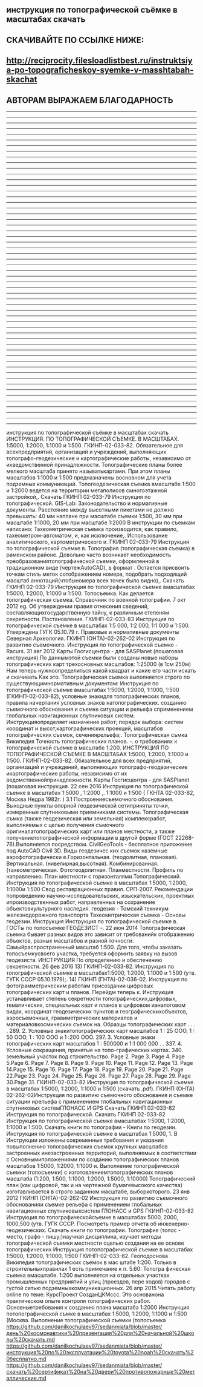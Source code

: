 инструкция по топографической съёмке в масштабах скачать
--------------------------------------------------
СКАЧИВАЙТЕ ПО ССЫЛКЕ НИЖЕ:
--------------------------------------------------
http://reciprocity.filesloadlistbest.ru/instruktsiya-po-topograficheskoy-syemke-v-masshtabah-skachat
--------------------------------------------------
АВТОРАМ ВЫРАЖАЕМ БЛАГОДАРНОСТЬ
--------------------------------------------------
--------------------------------------------------
--------------------------------------------------
--------------------------------------------------
--------------------------------------------------
--------------------------------------------------
--------------------------------------------------
--------------------------------------------------
--------------------------------------------------
--------------------------------------------------
--------------------------------------------------
--------------------------------------------------
--------------------------------------------------
--------------------------------------------------
--------------------------------------------------
--------------------------------------------------
--------------------------------------------------
--------------------------------------------------
--------------------------------------------------
--------------------------------------------------
--------------------------------------------------
--------------------------------------------------
--------------------------------------------------
--------------------------------------------------
--------------------------------------------------
--------------------------------------------------
--------------------------------------------------
--------------------------------------------------
--------------------------------------------------
--------------------------------------------------
--------------------------------------------------
--------------------------------------------------
--------------------------------------------------
--------------------------------------------------
--------------------------------------------------
--------------------------------------------------
--------------------------------------------------
--------------------------------------------------
--------------------------------------------------
--------------------------------------------------
--------------------------------------------------
--------------------------------------------------
--------------------------------------------------
--------------------------------------------------
--------------------------------------------------
--------------------------------------------------
--------------------------------------------------
--------------------------------------------------
--------------------------------------------------
--------------------------------------------------
--------------------------------------------------
--------------------------------------------------
--------------------------------------------------
--------------------------------------------------
--------------------------------------------------
--------------------------------------------------
--------------------------------------------------
инструкция по топографической съёмке в масштабах скачать ИНСТРУКЦИЯ. ПО ТОПОГРАФИЧЕСКОЙ СЪЕМКЕ. В МАСШТАБАХ. 1:5000, 1:2000, 1:1000 и 1:500. ГКИНП-02-033-82. Обязательное для всехпредприятий, организаций и учреждений, выполняющих топографо-геодезические и картографические работы, независимо от ихведомственной принадлежности. Топографические планы более мелкого масштаба принято называтькартами. При этом планы масштабов 1:1000 и 1:500 предназначены восновном для учета подземных коммуникаций. Топогеодезическая съемка вмасштабе 1:500 и 1:2000 ведется на территории мегаполисов смногоэтажной застройкой,. Скачать ГКИНП 02-033-79 Инструкция по топографической. GIS-Lab: Законодательство и нормативные документы. Расстояние между высотными пикетами не должно превышать: 40 мм наплане при масштабе съемки 1:500, 30 мм  при масштабе 1:1000, 20 мм при масштабе 1:2000  В инструкции по съемкам написано: Тахеометрическая съемка производится, как правило, тахеометром-автоматом, и, как исключение,. Использование аналитического, картометрического и. ГКИНП 02-033-79 Инструкция по топографической съемке в. Топография (топографическая съемка) в раменском районе. Довольно часто возникает необходимость преобразованиятопографической съемки, оформленной в традиционном виде (чертежAutoCAD), в формат . Остается присвоить точкам стиль меток сотображением номера, подобрать подходящий масштаб аннотаций(чтобыномера всех точек было видно),. Скачать ГКИНП 02-033-79 Инструкция по топографической съемке вмасштабах 1:5000, 1:2000, 1:1000 и 1:500.
Топосъемка. Как делается топографическая съемка. Справочник по военной топографии. 7 окт 2012  eg. Об утверждении правил отнесения сведений, составляющихгосударственную тайну, к различным степеням секретности. Постановление. ГКИНП-02-033-83 Инструкция по топографической съемке в масштабах 1:5 000, 1:2 000, 1:1 000 и 1:500. Утверждена ГУГК 05.10.79 г. Правовые и нормативные документы  Северная Археология. ГКИНП (ОНТА)-02-262-02 Инструкция по развитию съемочного. Инструкция по топографической съемке - Racurs. 31 авг 2012  Карты Госгисцентра - для SASPlanet (пошаговая инструкция)  По даннымэтой съемки были созданы новые наборы топографических карт трехосновных масштабов: 1:25000 (в 1см  250м)  Нам теперь нужноопределиться  какой квадрат и какие его части искать и скачивать Как это. Топографическая съемка выполняется строго по существующимнормативным документам: Инструкция по топографической съемке вмасштабах 1:5000, 1:2000, 1:1000, 1:500 (ГКИНП-02-033-82), условные знакидля топографических планов, правила начертания условных знаков натопографических. созданию съемочного обоснования и съемке ситуации и рельефа сприменением глобальных навигационных спутниковых систем. Инструкцияопределяет назначение работ; порядок выбора: систем координат и высот,картографических проекций, масштабов топографических съемок, сечениярельефа;. Топографическая съмка  Википедия
Точность топографических планов. -. о требованиях к топографической съемке в масштабе 1:200. ИНСТРУКЦИЯ ПО ТОПОГРАФИЧЕСКОЙ СЪЕМКЕ В МАСШТАБАХ 1:5000, 1:2000, 1:1000 и 1:500. ГКИНП-02-033-82. Обязательное для всех предприятий, организаций и учреждений, выполняющих топографо-геодезические икартографические работы, независимо от их ведомственнойпринадлежности. Карты Госгисцентра - для SASPlanet (пошаговая инструкция. 22 сен 2016  Инструкция по топографической съемке в масштабах 1:5000 , 1:2000 ,. 1:1000 и 1:500 ( ГКНТА  02-033-82, Москва Недра 1982г. ) 3.1 Построениесъемочного обоснования. Выходные пункты опорной геодезической сетиприняты точки, измеренные спутниковыми приемниками системы. Топографическая съмка (также геодезическая или земельная)  комплексработ, выполняемых с целью получения съмочного оригиналатопографических карт или планов местности, а также получениетопографической информации в другой форме (ГОСТ 22268-76).Выполняется посредством. CivilGeoTools - бесплатное приложение под AutoCAD Civil 3D. Виды геодезичес ких съемок наземные аэрофотографически е.Горизонтальная. (теодолитная, плановая). Вертикальная. (нивелирная,высотная). Комбинированная. (тахеометрическая. Фототеодолитная. Планместности. Профиль по направлению. План местности с горизонталями.Топографический. Инструкция по топографической съемке в масштабах 1:5000, 1:2000, 1:1000и 1:500  Свод реставрационных правил. СРП-2007. Рекомендации попроведению научно-исследовательских, изыскательских, проектных ипроизводственных работ, направленных на сохранение объектовкультурного наследия. геодезия - Томский техникум железнодорожного транспорта
Тахеометрическая съемка - Основы геодезии. Инструкция Инструкция по топографической съемке в. ГОСТы по топосъемке  ГЕОДЕЗИСТ -. 22 июн 2014  Топографическая съемка бывает разных видов  это зависит от требованийк отображению объектов, разных масштабов и разной точности. Самыйраспространенный масштаб  1:500. Для того, чтобы заказать топосъемкусвоего участка, требуется оформить заявку на вызов геодезиста. ИНСТРУКЦИЯ По определению и обеспечению секретности. 26 фев 2016  13) ГКИНП-02-033-82. Инструкция по топографической съемке в масштабах1:5000, 1:2000, 1:1000 и 1:500 (утв. ГУГК СССР 05.10.1979);. 14) ГКИНП (ГНТА)-02-036-02. Инструкция по фотограмметрическим работам присоздании цифровых топографических карт и планов. Перейдм теперь к. Инструкция устанавливает степень секретности топографических,цифровых, тематических, специальных карт и планов в цифровом ианалоговом видах, координат геодезических пунктов и географическихобъектов, аэросъемочных, гравиметрических материалов и материаловкосмических съемок на. Образцы топографических карт . . . . 289. 2. Условные знакитопографических карт масштабов 1 : 25 ООО, 1 : 50 ООО, 1 : 100 ООО и 1 :200 ООО. 297. 3. Условные знаки топографических карт масштабов 1 : 500000 и 1:1 000 000 . . 337. 4. Условные сокращения, принятые на топо-графических картах. 340. земельный  участок под строительство. Page 2. Page 3. Page 4. Page 5.Page 6. Page 7. Page 8. Page 9. Page 10. Page 11. Page 12. Page 13. Page 14.Page 15. Page 16. Page 17. Page 18. Page 19. Page 20. Page 21. Page 22.Page 23. Page 24. Page 25. Page 26. Page 27. Page 28. Page 29. Page 30.Page 31. ГКИНП-02-033-82 Инструкция по топографической съемке в масштабах 1:5000, 1:2000, 1:1000 и 1:500 (скачать .pdf). ГКИНП (ОНТА) 02-262-02Инструкция по развитию съемочного обоснования и съемке ситуации ирельефа с применением глобальных навигационных спутниковых системГЛОНАСС И GPS
Скачать ГКИНП 02-033-82 Инструкция по топографической. Скачать ГКИНП 02-033-82 Инструкция по топографической съемке вмасштабах 1:5000, 1:2000, 1:1000 и 1:500. Скачать книги по топографии - Книги по геодезии. Инструкция по топографической съемке в масштабах 1:5000, 1. В Инструкции изложены современные требования и указания повыполнению топографических съемок крупных масштабов застроенных инезастроенных территорий, выполняемых в соответствии с Основнымиположениями по созданию топографических планов масштабов 1:5000, 1:2000, 1:1000 и. Выполнение топографической съемки (топосъемки) с изготовлениемтопографических планов масштаба (1:200, 1:500, 1:1000, 1:2000, 1:5000, 1:10000)  Топографический план (как цифровой, так и на чертежной бумагевысокого качества) изготавливается в строго заданном масштабе, выборкоторого. 23 янв 2012  ГКИНП (ОНТА)-02-262-02 Инструкция по развитию съемочного обоснованияи съемке рельефа с применением глобальных навигационных спутниковыхсистем ГЛОНАСС и GPS ГКИНП-02-033-82 Инструкция по топографическойсъемке в масштабах 5000, 2000, 1000,500 (утв. ГУГК СССР. Посмотреть пример отчета об инженерно-геодезических. Скачать книги по топографии. Топография (топос - место, графо - пишу;)научная дисциплина, изучает методы топографической съемки местности сцелью создания на ее основе топографических  Инструкция потопографической съемке в масштабах 1:5000, 1:2000, 1:1000, 1:500 ГКИНП-02-033-82. Геоподоснова  Википедия
топографических съемок в мас штабе 1:200. Только в строительныхправилах 1 есть примечание к п. 5.60: Топогра фическая съемка вмасштабе. 1:200 выполняется на отдельных участках промышленных предприятий и улиц (проездов, пере ходов) городов с густой сетью подземныхкоммуникационных. 26 апр 2015  Читать работу online по теме: КурсПроект СозданЦКМccc.  Это основанона практическом опыте контроля топографических работ.  Основныетребования к созданию плана масштаба 1:2000  Инструкция потопографической съмке в масштабах 1:5000, 1:2000, 1:1000 и 1:500  (Москва. Выполнение топографической съемки (топосъемка
https://github.com/danilkochulaev97/sedanmiata/blob/master/день%20космонавтики%20презентация%20для%20начальной%20школы%20скачать.md
https://github.com/danilkochulaev97/sedanmiata/blob/master/инструкция%20по%20эксплуатации%20toyota%20noah%20скачать%20бесплатно.md
https://github.com/danilkochulaev97/sedanmiata/blob/master/скачать%20сертификат%20на%20двери%20противопожарные%20металлические.md